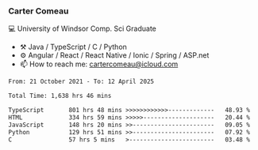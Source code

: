 ### Carter Comeau

💻 University of Windsor Comp. Sci Graduate

- ⚒️ Java / TypeScript / C / Python
- ⚙️ Angular / React / React Native / Ionic / Spring / ASP.net
- 📫 How to reach me: cartercomeau@icloud.com

<!--START_SECTION:waka-->

```txt
From: 21 October 2021 - To: 12 April 2025

Total Time: 1,638 hrs 46 mins

TypeScript       801 hrs 48 mins >>>>>>>>>>>>-------------   48.93 %
HTML             334 hrs 59 mins >>>>>--------------------   20.44 %
JavaScript       148 hrs 20 mins >>-----------------------   09.05 %
Python           129 hrs 51 mins >>-----------------------   07.92 %
C                57 hrs 5 mins   >------------------------   03.48 %
```

<!--END_SECTION:waka-->
